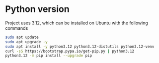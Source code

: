 # Python version

Project uses 3.12, which can be installed on Ubuntu with the following commands

```bash
sudo apt update
sudo apt upgrade -y
sudo apt install -y python3.12 python3.12-distutils python3.12-venv
curl -sS https://bootstrap.pypa.io/get-pip.py | python3.12
python3.12 -m pip install --upgrade pip
```
